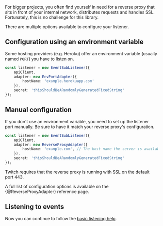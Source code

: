 For bigger projects, you often find yourself in need for a reverse proxy that sits in front of your internal network, distributes requests and handles SSL.  
Fortunately, this is no challenge for this library.

There are multiple options available to configure your listener.

## Configuration using an environment variable

Some hosting providers (e.g. Heroku) offer an environment variable (usually named `PORT`) you have to listen on.

```typescript
const listener = new EventSubListener({
	apiClient,
	adapter: new EnvPortAdapter({
		hostName: 'example.herokuapp.com'
	}),
	secret: 'thisShouldBeARandomlyGeneratedFixedString'
});
```

## Manual configuration

If you don't use an environment variable, you need to set up the listener port manually. Be sure to have it match your reverse proxy's configuration.

```typescript
const listener = new EventSubListener({
	apiClient,
	adapter: new ReverseProxyAdapter({
		hostName: 'example.com', // The host name the server is available from
	}),
	secret: 'thisShouldBeARandomlyGeneratedFixedString'
});
```

Twitch requires that the reverse proxy is running with SSL on the default port 443.

A full list of configuration options is available on the {@ReverseProxyAdapter} reference page.

## Listening to events

Now you can continue to follow the [basic listening help](/docs/eventsub/basic-usage/listening-to-events).
